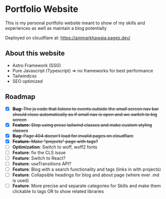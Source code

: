 # Portfolio Website

This is my personal portfolio website meant to show of my skills and experiences as well as maintain a blog potentially

Deployed on cloudflare at: https://ammarkhawaja.pages.dev/

## About this website

- Astro Framework (SSG)
- Pure Javascript (Typescript) => no frameworks for best performance
- Tailwindcss
- SEO optimized

## Roadmap

- [x] ~~**Bug**: The js code that listens to events outside the small screen nav bar should close automatically as if small nav is open and we switch to big screen~~
- [x] ~~**Feature**: Stop using prose tailwind classes and make custom styling classes~~
- [x] ~~**Bug**: Page 404 doesn't load for invalid pages on cloudflare~~
- [x] ~~**Feature**: Make "projects" page with tags?~~
- [ ] **Optimization**: Switch to woff, woff2 fonts
- [ ] **Feature**: fix the CLS issue
- [ ] **Feature**: Switch to React?
- [ ] **Feature**: useTransitions API?
- [ ] **Feature**: Blog with a search functionality and tags (links in with projects)
- [ ] **Feature**: Collapsible headings for blog and about page (where ever .md is used)
- [ ] **Feature**: More precise and separate categories for Skills and make them clickable to tags OR to show related libraries

